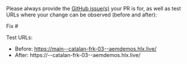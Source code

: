 Please always provide the [GitHub issue(s)](../issues) your PR is for, as well as test URLs where your change can be observed (before and after):

Fix #<gh-issue-id>

Test URLs:
- Before: https://main--catalan-frk-03--aemdemos.hlx.live/
- After: https://<branch>--catalan-frk-03--aemdemos.hlx.live/
